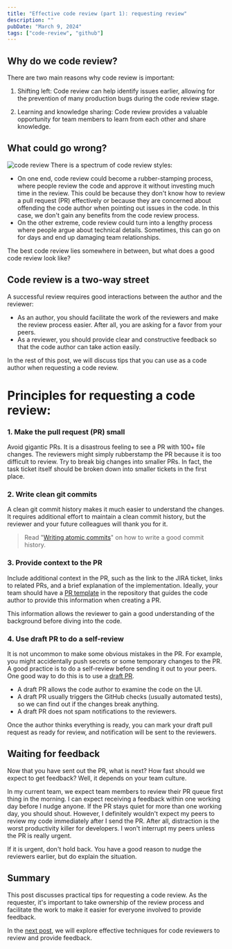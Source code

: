 ```yaml
---
title: "Effective code review (part 1): requesting review"
description: ""
pubDate: "March 9, 2024"
tags: ["code-review", "github"]
---
```


## Why do we code review? 

There are two main reasons why code review is important:

1. Shifting left: Code review can help identify issues earlier, allowing for the prevention of many production bugs during the code review stage.

2. Learning and knowledge sharing: Code review provides a valuable opportunity for team members to learn from each other and share knowledge.

## What could go wrong?

![code review](/code-review-spectrum.png)
There is a spectrum of code review styles:

- On one end, code review could become a rubber-stamping process, where people review the code and approve it without investing much time in the review. This could be because they don't know how to review a pull request (PR) effectively or because they are concerned about offending the code author when pointing out issues in the code. In this case, we don't gain any benefits from the code review process.
- On the other extreme, code review could turn into a lengthy process where people argue about technical details. Sometimes, this can go on for days and end up damaging team relationships.

The best code review lies somewhere in between, but what does a good code review look like?

## Code review is a two-way street

A successful review requires good interactions between the author and the reviewer:

- As an author, you should facilitate the work of the reviewers and make the review process easier. After all, you are asking for a favor from your peers.
- As a reviewer, you should provide clear and constructive feedback so that the code author can take action easily.

In the rest of this post, we will discuss tips that you can use as a code author when requesting a code review.

# Principles for requesting a code review:

### 1. Make the pull request (PR) small

Avoid gigantic PRs. It is a disastrous feeling to see a PR with 100+ file changes. The reviewers might simply rubberstamp the PR because it is too difficult to review. Try to break big changes into smaller PRs. In fact, the task ticket itself should be broken down into smaller tickets in the first place.

### 2. Write clean git commits

A clean git commit history makes it much easier to understand the changes. It requires additional effort to maintain a clean commit history, but the reviewer and your future colleagues will thank you for it. 

> Read "[Writing atomic commits](/blog/atomic-commits)" on how to write a good commit history.

### 3. Provide context to the PR

Include additional context in the PR, such as the link to the JIRA ticket, links to related PRs, and a brief explanation of the implementation. Ideally, your team should have a [PR template](https://docs.github.com/en/communities/using-templates-to-encourage-useful-issues-and-pull-requests/creating-a-pull-request-template-for-your-repository) in the repository that guides the code author to provide this information when creating a PR.

This information allows the reviewer to gain a good understanding of the background before diving into the code.

### 4. Use draft PR to do a self-review

It is not uncommon to make some obvious mistakes in the PR. For example, you might accidentally push secrets or some temporary changes to the PR. A good practice is to do a self-review before sending it out to your peers. One good way to do this is to use a [draft PR](https://docs.github.com/en/pull-requests/collaborating-with-pull-requests/proposing-changes-to-your-work-with-pull-requests/about-pull-requests#draft-pull-requests).

* A draft PR allows the code author to examine the code on the UI.
* A draft PR usually triggers the GitHub checks (usually automated tests), so we can find out if the changes break anything.
* A draft PR does not spam notifications to the reviewers. 

Once the author thinks everything is ready, you can mark your draft pull request as ready for review, and notification will be sent to the reviewers.

## Waiting for feedback

Now that you have sent out the PR, what is next? How fast should we expect to get feedback? Well, it depends on your team culture. 

In my current team, we expect team members to review their PR queue first thing in the morning. I can expect receiving a feedback within one working day before I nudge anyone. If the PR stays quiet for more than one working day, you should shout. However, I definitely wouldn't expect my peers to review my code immediately after I send the PR. After all, distraction is the worst productivity killer for developers. I won't interrupt my peers unless the PR is really urgent.

If it is urgent, don't hold back. You have a good reason to nudge the reviewers earlier, but do explain the situation.

## Summary

This post discusses practical tips for requesting a code review. As the requester, it's important to take ownership of the review process and facilitate the work to make it easier for everyone involved to provide feedback.

In the [next post](/blog/effective-code-review-2/), we will explore effective techniques for code reviewers to review and provide feedback.